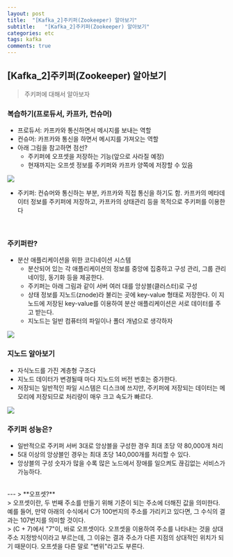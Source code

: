 ```yaml
---
layout: post
title:  "[Kafka_2]주키퍼(Zookeeper) 알아보기"
subtitle:   "[Kafka_2]주키퍼(Zookeeper) 알아보기"
categories: etc
tags: kafka
comments: true
---
```


## [Kafka_2]주키퍼(Zookeeper) 알아보기

> 주키퍼에 대해서 알아보자

### 복습하기(프로듀서, 카프카, 컨슈머)
- 프로듀서: 카프카와 통신하면서 메시지를 보내는 역할
- 컨슈머: 카프카와 통신을 하면서 메시지를 가져오는 역할
- 아래 그림을 참고하면 점선?
	- 주키퍼에 오프셋을 저장하는 기능(앞으로 사라질 예정)
	- 현재까지는 오프셋 정보를 주키퍼와 카프카 양쪽에 저장할 수 있음  
<img src="https://github.com/twowinsh87/twowinsh87.github.io/blob/master/assets/kafka_img/kafka2-1.png?raw=true">

- 주키퍼: 컨슈머와 통신하는 부분, 카프카와 직접 통신을 하기도 함. 카프카의 메타데이터 정보를 주키퍼에 저장하고, 카프카의 상태관리 등을 목적으로 주키퍼를 이용한다

<br>

### 주키퍼란?
- 분산 애플리케이션을 위한 코디네이션 시스템
	- 분산되어 있는 각 애플리케이션의 정보를 중앙에 집중하고 구성 관리, 그룹 관리 네이밍, 동기화 등을 제공한다.
	- 주키퍼는 아래 그림과 같이 서버 여러 대를 앙상블(클러스터)로 구성
	- 상태 정보를 지노드(znode)라 불리는 곳에 key-value 형태로 저장한다. 이 지노드에 저장된 key-value를 이용하여 분산 애플리케이션은 서로 데이터를 주고 받는다.
	- 지노드는 일반 컴퓨터의 파일이나 폴더 개념으로 생각하자

<img src="https://github.com/twowinsh87/twowinsh87.github.io/blob/master/assets/kafka_img/kafka2-2.png?raw=true">

<br>

### 지노드 알아보기
- 자식노드를 가진 계층형 구조다  
- 지노드 데이터가 변경될때 마다 지노드의 버전 번호는 증가한다.
- 저장되는 일반적인 파일 시스템은 디스크에 쓰지만, 주키퍼에 저장되는 데이터는 메모리에 저장되므로 처리량이 매우 크고 속도가 빠르다.    
<img src ="http://zookeeper.apache.org/doc/current/images/zknamespace.jpg">

<br>

### 주키퍼 성능은?
- 일반적으로 주키퍼 서버 3대로 앙상블을 구성한 경우 최대 초당 약 80,000개 처리
- 5대 이상의 앙상블인 경우는 최대 초당 140,000개를 처리할 수 있다.
- 앙상블의 구성 숫자가 많을 수록 많은 노드에서 장애를 일으켜도 끊김없는 서비스가 가능하다.

<br>
---
> **오프셋?** <br>
> 오프셋이란, 두 번째 주소를 만들기 위해 기준이 되는 주소에 더해진 값을 의미한다. 예를 들어, 만약 아래의 수식에서 C가 100번지의 주소를 가리키고 있다면, 그 수식의 결과는 107번지를 의미할 것이다. <br>
> (C + 7)에서 "7"이, 바로 오프셋이다. 오프셋을 이용하여 주소를 나타내는 것을 상대주소 지정방식이라고 부르는데, 그 이유는 결과 주소가 다른 지점의 상대적인 위치가 되기 때문이다. 오프셋을 다른 말로 "변위"라고도 부른다.
